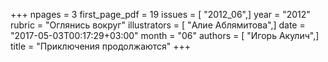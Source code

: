 +++
npages = 3
first_page_pdf = 19
issues = [ "2012_06",]
year = "2012"
rubric = "Оглянись вокруг"
illustrators = [ "Алие Аблямитова",]
date = "2017-05-03T00:17:29+03:00"
month = "06"
authors = [ "Игорь Акулич",]
title = "Приключения продолжаются"
+++
